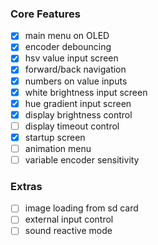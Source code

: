 ### Core Features
- [x] main menu on OLED
- [x] encoder debouncing
- [x] hsv value input screen
- [x] forward/back navigation
- [x] numbers on value inputs
- [x] white brightness input screen
- [x] hue gradient input screen
- [x] display brightness control
- [ ] display timeout control
- [x] startup screen
- [ ] animation menu
- [ ] variable encoder sensitivity

### Extras
- [ ] image loading from sd card
- [ ] external input control
- [ ] sound reactive mode
